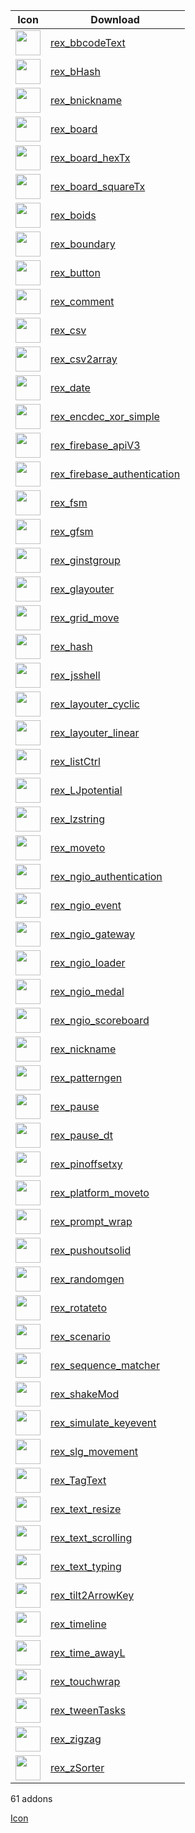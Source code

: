 |Icon|Download|
|----|--------|
|<img src="https://rexrainbow.github.io/C3RexDoc/addons//rex_bbcodeText/icon.png" width="40" heigh="40">|[rex_bbcodeText](https://rexrainbow.github.io/C3RexDoc/addons//rex_bbcodeText/addon.json)|
|<img src="https://rexrainbow.github.io/C3RexDoc/addons//rex_bHash/icon.png" width="40" heigh="40">|[rex_bHash](https://rexrainbow.github.io/C3RexDoc/addons//rex_bHash/addon.json)|
|<img src="https://rexrainbow.github.io/C3RexDoc/addons//rex_bnickname/icon.png" width="40" heigh="40">|[rex_bnickname](https://rexrainbow.github.io/C3RexDoc/addons//rex_bnickname/addon.json)|
|<img src="https://rexrainbow.github.io/C3RexDoc/addons//rex_board/icon.png" width="40" heigh="40">|[rex_board](https://rexrainbow.github.io/C3RexDoc/addons//rex_board/addon.json)|
|<img src="https://rexrainbow.github.io/C3RexDoc/addons//rex_board_hexTx/icon.png" width="40" heigh="40">|[rex_board_hexTx](https://rexrainbow.github.io/C3RexDoc/addons//rex_board_hexTx/addon.json)|
|<img src="https://rexrainbow.github.io/C3RexDoc/addons//rex_board_squareTx/icon.png" width="40" heigh="40">|[rex_board_squareTx](https://rexrainbow.github.io/C3RexDoc/addons//rex_board_squareTx/addon.json)|
|<img src="https://rexrainbow.github.io/C3RexDoc/addons//rex_boids/icon.png" width="40" heigh="40">|[rex_boids](https://rexrainbow.github.io/C3RexDoc/addons//rex_boids/addon.json)|
|<img src="https://rexrainbow.github.io/C3RexDoc/addons//rex_boundary/icon.png" width="40" heigh="40">|[rex_boundary](https://rexrainbow.github.io/C3RexDoc/addons//rex_boundary/addon.json)|
|<img src="https://rexrainbow.github.io/C3RexDoc/addons//rex_button/icon.png" width="40" heigh="40">|[rex_button](https://rexrainbow.github.io/C3RexDoc/addons//rex_button/addon.json)|
|<img src="https://rexrainbow.github.io/C3RexDoc/addons//rex_comment/icon.png" width="40" heigh="40">|[rex_comment](https://rexrainbow.github.io/C3RexDoc/addons//rex_comment/addon.json)|
|<img src="https://rexrainbow.github.io/C3RexDoc/addons//rex_csv/icon.png" width="40" heigh="40">|[rex_csv](https://rexrainbow.github.io/C3RexDoc/addons//rex_csv/addon.json)|
|<img src="https://rexrainbow.github.io/C3RexDoc/addons//rex_csv2array/icon.png" width="40" heigh="40">|[rex_csv2array](https://rexrainbow.github.io/C3RexDoc/addons//rex_csv2array/addon.json)|
|<img src="https://rexrainbow.github.io/C3RexDoc/addons//rex_date/icon.png" width="40" heigh="40">|[rex_date](https://rexrainbow.github.io/C3RexDoc/addons//rex_date/addon.json)|
|<img src="https://rexrainbow.github.io/C3RexDoc/addons//rex_encdec_xor_simple/icon.png" width="40" heigh="40">|[rex_encdec_xor_simple](https://rexrainbow.github.io/C3RexDoc/addons//rex_encdec_xor_simple/addon.json)|
|<img src="https://rexrainbow.github.io/C3RexDoc/addons//rex_firebase_apiV3/icon.png" width="40" heigh="40">|[rex_firebase_apiV3](https://rexrainbow.github.io/C3RexDoc/addons//rex_firebase_apiV3/addon.json)|
|<img src="https://rexrainbow.github.io/C3RexDoc/addons//rex_firebase_authentication/icon.png" width="40" heigh="40">|[rex_firebase_authentication](https://rexrainbow.github.io/C3RexDoc/addons//rex_firebase_authentication/addon.json)|
|<img src="https://rexrainbow.github.io/C3RexDoc/addons//rex_fsm/icon.png" width="40" heigh="40">|[rex_fsm](https://rexrainbow.github.io/C3RexDoc/addons//rex_fsm/addon.json)|
|<img src="https://rexrainbow.github.io/C3RexDoc/addons//rex_gfsm/icon.png" width="40" heigh="40">|[rex_gfsm](https://rexrainbow.github.io/C3RexDoc/addons//rex_gfsm/addon.json)|
|<img src="https://rexrainbow.github.io/C3RexDoc/addons//rex_ginstgroup/icon.png" width="40" heigh="40">|[rex_ginstgroup](https://rexrainbow.github.io/C3RexDoc/addons//rex_ginstgroup/addon.json)|
|<img src="https://rexrainbow.github.io/C3RexDoc/addons//rex_glayouter/icon.png" width="40" heigh="40">|[rex_glayouter](https://rexrainbow.github.io/C3RexDoc/addons//rex_glayouter/addon.json)|
|<img src="https://rexrainbow.github.io/C3RexDoc/addons//rex_grid_move/icon.png" width="40" heigh="40">|[rex_grid_move](https://rexrainbow.github.io/C3RexDoc/addons//rex_grid_move/addon.json)|
|<img src="https://rexrainbow.github.io/C3RexDoc/addons//rex_hash/icon.png" width="40" heigh="40">|[rex_hash](https://rexrainbow.github.io/C3RexDoc/addons//rex_hash/addon.json)|
|<img src="https://rexrainbow.github.io/C3RexDoc/addons//rex_jsshell/icon.png" width="40" heigh="40">|[rex_jsshell](https://rexrainbow.github.io/C3RexDoc/addons//rex_jsshell/addon.json)|
|<img src="https://rexrainbow.github.io/C3RexDoc/addons//rex_layouter_cyclic/icon.png" width="40" heigh="40">|[rex_layouter_cyclic](https://rexrainbow.github.io/C3RexDoc/addons//rex_layouter_cyclic/addon.json)|
|<img src="https://rexrainbow.github.io/C3RexDoc/addons//rex_layouter_linear/icon.png" width="40" heigh="40">|[rex_layouter_linear](https://rexrainbow.github.io/C3RexDoc/addons//rex_layouter_linear/addon.json)|
|<img src="https://rexrainbow.github.io/C3RexDoc/addons//rex_listCtrl/icon.png" width="40" heigh="40">|[rex_listCtrl](https://rexrainbow.github.io/C3RexDoc/addons//rex_listCtrl/addon.json)|
|<img src="https://rexrainbow.github.io/C3RexDoc/addons//rex_LJpotential/icon.png" width="40" heigh="40">|[rex_LJpotential](https://rexrainbow.github.io/C3RexDoc/addons//rex_LJpotential/addon.json)|
|<img src="https://rexrainbow.github.io/C3RexDoc/addons//rex_lzstring/icon.png" width="40" heigh="40">|[rex_lzstring](https://rexrainbow.github.io/C3RexDoc/addons//rex_lzstring/addon.json)|
|<img src="https://rexrainbow.github.io/C3RexDoc/addons//rex_moveto/icon.png" width="40" heigh="40">|[rex_moveto](https://rexrainbow.github.io/C3RexDoc/addons//rex_moveto/addon.json)|
|<img src="https://rexrainbow.github.io/C3RexDoc/addons//rex_ngio_authentication/icon.png" width="40" heigh="40">|[rex_ngio_authentication](https://rexrainbow.github.io/C3RexDoc/addons//rex_ngio_authentication/addon.json)|
|<img src="https://rexrainbow.github.io/C3RexDoc/addons//rex_ngio_event/icon.png" width="40" heigh="40">|[rex_ngio_event](https://rexrainbow.github.io/C3RexDoc/addons//rex_ngio_event/addon.json)|
|<img src="https://rexrainbow.github.io/C3RexDoc/addons//rex_ngio_gateway/icon.png" width="40" heigh="40">|[rex_ngio_gateway](https://rexrainbow.github.io/C3RexDoc/addons//rex_ngio_gateway/addon.json)|
|<img src="https://rexrainbow.github.io/C3RexDoc/addons//rex_ngio_loader/icon.png" width="40" heigh="40">|[rex_ngio_loader](https://rexrainbow.github.io/C3RexDoc/addons//rex_ngio_loader/addon.json)|
|<img src="https://rexrainbow.github.io/C3RexDoc/addons//rex_ngio_medal/icon.png" width="40" heigh="40">|[rex_ngio_medal](https://rexrainbow.github.io/C3RexDoc/addons//rex_ngio_medal/addon.json)|
|<img src="https://rexrainbow.github.io/C3RexDoc/addons//rex_ngio_scoreboard/icon.png" width="40" heigh="40">|[rex_ngio_scoreboard](https://rexrainbow.github.io/C3RexDoc/addons//rex_ngio_scoreboard/addon.json)|
|<img src="https://rexrainbow.github.io/C3RexDoc/addons//rex_nickname/icon.png" width="40" heigh="40">|[rex_nickname](https://rexrainbow.github.io/C3RexDoc/addons//rex_nickname/addon.json)|
|<img src="https://rexrainbow.github.io/C3RexDoc/addons//rex_patterngen/icon.png" width="40" heigh="40">|[rex_patterngen](https://rexrainbow.github.io/C3RexDoc/addons//rex_patterngen/addon.json)|
|<img src="https://rexrainbow.github.io/C3RexDoc/addons//rex_pause/icon.png" width="40" heigh="40">|[rex_pause](https://rexrainbow.github.io/C3RexDoc/addons//rex_pause/addon.json)|
|<img src="https://rexrainbow.github.io/C3RexDoc/addons//rex_pause_dt/icon.png" width="40" heigh="40">|[rex_pause_dt](https://rexrainbow.github.io/C3RexDoc/addons//rex_pause_dt/addon.json)|
|<img src="https://rexrainbow.github.io/C3RexDoc/addons//rex_pinoffsetxy/icon.png" width="40" heigh="40">|[rex_pinoffsetxy](https://rexrainbow.github.io/C3RexDoc/addons//rex_pinoffsetxy/addon.json)|
|<img src="https://rexrainbow.github.io/C3RexDoc/addons//rex_platform_moveto/icon.png" width="40" heigh="40">|[rex_platform_moveto](https://rexrainbow.github.io/C3RexDoc/addons//rex_platform_moveto/addon.json)|
|<img src="https://rexrainbow.github.io/C3RexDoc/addons//rex_prompt_wrap/icon.png" width="40" heigh="40">|[rex_prompt_wrap](https://rexrainbow.github.io/C3RexDoc/addons//rex_prompt_wrap/addon.json)|
|<img src="https://rexrainbow.github.io/C3RexDoc/addons//rex_pushoutsolid/icon.png" width="40" heigh="40">|[rex_pushoutsolid](https://rexrainbow.github.io/C3RexDoc/addons//rex_pushoutsolid/addon.json)|
|<img src="https://rexrainbow.github.io/C3RexDoc/addons//rex_randomgen/icon.png" width="40" heigh="40">|[rex_randomgen](https://rexrainbow.github.io/C3RexDoc/addons//rex_randomgen/addon.json)|
|<img src="https://rexrainbow.github.io/C3RexDoc/addons//rex_rotateto/icon.png" width="40" heigh="40">|[rex_rotateto](https://rexrainbow.github.io/C3RexDoc/addons//rex_rotateto/addon.json)|
|<img src="https://rexrainbow.github.io/C3RexDoc/addons//rex_scenario/icon.png" width="40" heigh="40">|[rex_scenario](https://rexrainbow.github.io/C3RexDoc/addons//rex_scenario/addon.json)|
|<img src="https://rexrainbow.github.io/C3RexDoc/addons//rex_sequence_matcher/icon.png" width="40" heigh="40">|[rex_sequence_matcher](https://rexrainbow.github.io/C3RexDoc/addons//rex_sequence_matcher/addon.json)|
|<img src="https://rexrainbow.github.io/C3RexDoc/addons//rex_shakeMod/icon.png" width="40" heigh="40">|[rex_shakeMod](https://rexrainbow.github.io/C3RexDoc/addons//rex_shakeMod/addon.json)|
|<img src="https://rexrainbow.github.io/C3RexDoc/addons//rex_simulate_keyevent/icon.png" width="40" heigh="40">|[rex_simulate_keyevent](https://rexrainbow.github.io/C3RexDoc/addons//rex_simulate_keyevent/addon.json)|
|<img src="https://rexrainbow.github.io/C3RexDoc/addons//rex_slg_movement/icon.png" width="40" heigh="40">|[rex_slg_movement](https://rexrainbow.github.io/C3RexDoc/addons//rex_slg_movement/addon.json)|
|<img src="https://rexrainbow.github.io/C3RexDoc/addons//rex_TagText/icon.png" width="40" heigh="40">|[rex_TagText](https://rexrainbow.github.io/C3RexDoc/addons//rex_TagText/addon.json)|
|<img src="https://rexrainbow.github.io/C3RexDoc/addons//rex_text_resize/icon.png" width="40" heigh="40">|[rex_text_resize](https://rexrainbow.github.io/C3RexDoc/addons//rex_text_resize/addon.json)|
|<img src="https://rexrainbow.github.io/C3RexDoc/addons//rex_text_scrolling/icon.png" width="40" heigh="40">|[rex_text_scrolling](https://rexrainbow.github.io/C3RexDoc/addons//rex_text_scrolling/addon.json)|
|<img src="https://rexrainbow.github.io/C3RexDoc/addons//rex_text_typing/icon.png" width="40" heigh="40">|[rex_text_typing](https://rexrainbow.github.io/C3RexDoc/addons//rex_text_typing/addon.json)|
|<img src="https://rexrainbow.github.io/C3RexDoc/addons//rex_tilt2ArrowKey/icon.png" width="40" heigh="40">|[rex_tilt2ArrowKey](https://rexrainbow.github.io/C3RexDoc/addons//rex_tilt2ArrowKey/addon.json)|
|<img src="https://rexrainbow.github.io/C3RexDoc/addons//rex_timeline/icon.png" width="40" heigh="40">|[rex_timeline](https://rexrainbow.github.io/C3RexDoc/addons//rex_timeline/addon.json)|
|<img src="https://rexrainbow.github.io/C3RexDoc/addons//rex_time_awayL/icon.png" width="40" heigh="40">|[rex_time_awayL](https://rexrainbow.github.io/C3RexDoc/addons//rex_time_awayL/addon.json)|
|<img src="https://rexrainbow.github.io/C3RexDoc/addons//rex_touchwrap/icon.png" width="40" heigh="40">|[rex_touchwrap](https://rexrainbow.github.io/C3RexDoc/addons//rex_touchwrap/addon.json)|
|<img src="https://rexrainbow.github.io/C3RexDoc/addons//rex_tweenTasks/icon.png" width="40" heigh="40">|[rex_tweenTasks](https://rexrainbow.github.io/C3RexDoc/addons//rex_tweenTasks/addon.json)|
|<img src="https://rexrainbow.github.io/C3RexDoc/addons//rex_zigzag/icon.png" width="40" heigh="40">|[rex_zigzag](https://rexrainbow.github.io/C3RexDoc/addons//rex_zigzag/addon.json)|
|<img src="https://rexrainbow.github.io/C3RexDoc/addons//rex_zSorter/icon.png" width="40" heigh="40">|[rex_zSorter](https://rexrainbow.github.io/C3RexDoc/addons//rex_zSorter/addon.json)|
  
61 addons  
  
[Icon](https://icons8.com/)